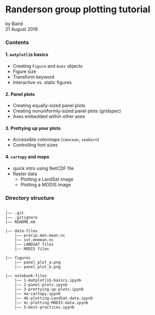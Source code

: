 # Randerson group plotting tutorial

by Baird  
21 August 2018

### Contents
#### 1. ```matplotlib``` basics
  * Creating ```Figure``` and ```Axes``` objects
  * Figure size
  * Transform keyword
  * Interactive vs. static figures

#### 2. Panel plots
  * Creating equally-sized panel plots
  * Creating nonuniformly-sized panel plots (gridspec)
  * Axes embedded within other axes

#### 3. Prettying up your plots
  * Accessible colormaps (```cmocean```, ```seaborn```)
  * Controlling font sizes

#### 4. ```cartopy``` and maps
  * quick intro using NetCDF file
  * Raster data
    * Plotting a LandSat image
    * Plotting a MODIS image

### Directory structure

```
.
|—— .git
|—— .gitignore
|—— README.md

|—— data-files
    |—— precip.mon.mean.nc
    |—— sst.mnmean.nc
    |—— LANDSAT files
    |—— MODIS files

|—— figures
    |—— panel_plot_a.png
    |—— panel_plot_b.png

|—— notebook-files
    |—— 1-matplotlib-basics.ipynb
    |—— 2-panel-plots.ipynb
    |—— 3-prettying-up-plots.ipynb
    |—— 4a-cartopy.ipynb
    |—— 4b-plotting-LandSat-data.ipynb
    |—— 4c-plotting-MODIS-data.ipynb
    |—— 5-best-practices.ipynb
```
